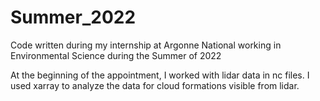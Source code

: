 # Summer_2022
Code written during my internship at Argonne National working in Environmental Science during the Summer of 2022

At the beginning of the appointment, I worked with lidar data in nc files. I used xarray to analyze the data for cloud formations visible from lidar.
